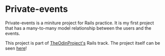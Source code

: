 # Private-events
Private-events is a miniture project for Rails practice. It is my first project that has a many-to-many model relationship
between the users and the events.

This project is part of [TheOdinProject's](http://www.theodinproject.com) Rails track.
The project itself can be seen [here](https://www.theodinproject.com/courses/ruby-on-rails/lessons/associations?ref=lc-pb)!
